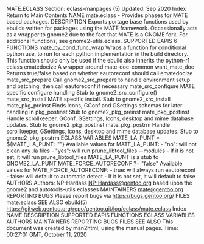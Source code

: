 MATE.ECLASS
Section: eclass-manpages (5)
Updated: Sep 2020
Index Return to Main Contents
NAME
mate.eclass - Provides phases for MATE based packages.
DESCRIPTION
Exports portage base functions used by ebuilds written for packages using the MATE framework. Occassionally acts as a wrapper to gnome2 due to the fact that MATE is a GNOME fork. For additional functions, see gnome2-utils.eclass.
SUPPORTED EAPIS
6
FUNCTIONS
mate_py_cond_func_wrap
Wraps a function for conditional python use, to run for each python implementation in the build directory. This function should only be used if the ebuild also inherits the python-r1 eclass
ematedocize
A wrapper around mate-doc-common
want_mate_doc
Returns true/false based on whether eautoreconf should call ematedocize
mate_src_prepare
Call gnome2_src_prepare to handle environment setup and patching, then call eautoreconf if necessary
mate_src_configure
MATE specific configure handling Stub to gnome2_src_configure()
mate_src_install
MATE specific install. Stub to gnome2_src_install
mate_pkg_preinst
Finds Icons, GConf and GSettings schemas for later handling in pkg_postinst Stub to gnome2_pkg_preinst
mate_pkg_postinst
Handle scrollkeeper, GConf, GSettings, Icons, desktop and mime database updates. Stub to gnome2_pkg_postinst
mate_pkg_postrm
Handle scrollkeeper, GSettings, Icons, desktop and mime database updates. Stub to gnome2_pkg_postrm
ECLASS VARIABLES
MATE_LA_PUNT = ${MATE_LA_PUNT:-""}
Available values for MATE_LA_PUNT: - "no": will not clean any .la files - "yes": will run prune_libtool_files --modules - If it is not set, it will run prune_libtool_files MATE_LA_PUNT is a stub to GNOME2_LA_PUNT
MATE_FORCE_AUTORECONF ?= "false"
Available values for MATE_FORCE_AUTORECONF: - true: will always run eautoreconf - false: will default to automatic detect - If it is not set, it will default to false
AUTHORS
Authors: NP-Hardass <NP-Hardass@gentoo.org> based upon the gnome2
and autotools-utils eclasses
MAINTAINERS
mate@gentoo.org
REPORTING BUGS
Please report bugs via https://bugs.gentoo.org/
FILES
mate.eclass
SEE ALSO
ebuild(5)
https://gitweb.gentoo.org/repo/gentoo.git/log/eclass/mate.eclass
Index
NAME
DESCRIPTION
SUPPORTED EAPIS
FUNCTIONS
ECLASS VARIABLES
AUTHORS
MAINTAINERS
REPORTING BUGS
FILES
SEE ALSO
This document was created by man2html, using the manual pages.
Time: 00:27:01 GMT, October 11, 2020